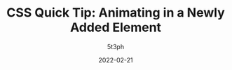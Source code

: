 ---
author: 5t3ph
date: 2022-02-21
permalink: false
tags:
  - css
  - animations
target_url: https://thinkdobecreate.com/articles/css-animating-newly-added-element/
title: "CSS Quick Tip: Animating in a Newly Added Element"
---